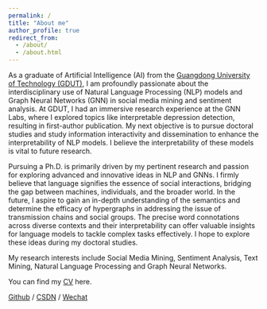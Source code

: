 ```yaml
---
permalink: /
title: "About me"
author_profile: true
redirect_from: 
  - /about/
  - /about.html
---
```



As a graduate of Artificial Intelligence (AI) from the [Guangdong University of Technology (GDUT)](https://english.gdut.edu.cn/), I am profoundly passionate about the interdisciplinary use of Natural Language Processing (NLP) models and Graph Neural Networks (GNN) in social media mining and sentiment analysis. At GDUT, I had an immersive research experience at the GNN Labs, where I explored topics like interpretable depression detection, resulting in first-author publication. My next objective is to pursue doctoral studies and study information interactivity and dissemination to enhance the interpretability of NLP models. I believe the interpretability of these models is vital to future research.

Pursuing a Ph.D. is primarily driven by my pertinent research and passion for exploring advanced and innovative ideas in NLP and GNNs. I firmly believe that language signifies the essence of social interactions, bridging the gap between machines, individuals, and the broader world. In the future, I aspire to gain an in-depth understanding of the semantics and determine the efficacy of hypergraphs in addressing the issue of transmission chains and social groups. The precise word connotations across diverse contexts and their interpretability can offer valuable insights for language models to tackle complex tasks effectively. I hope to explore these ideas during my doctoral studies.

My research interests include Social Media Mining, Sentiment Analysis, Text Mining, Natural Language Processing and Graph Neural Networks.

You can find my [CV](https://drive.google.com/file/d/15Tjkj__hEPyMDef0W3BPiehrk6DqvqxN/view?usp=sharing) here.

[Github](https://github.com/CCXaoXX) / [CSDN](https://blog.csdn.net/m0_53382422) / [Wechat](https://github.com/CCXaoXX/ChenChen.github.io/tree/master/images/wechat.jpg)


<SCRIPT language=JavaScript>

<!--

var caution = false

function setCookie(name, value, expires, path, domain, secure) {

var curCookie = name + "=" + escape(value) +

((expires) ? "; expires=" + expires.toGMTString() : "") +

((path) ? "; path=" + path : "") +

((domain) ? "; domain=" + domain : "") +

((secure) ? "; secure" : "")

if (!caution || (name + "=" + escape(value)).length <= 4000)

document.cookie = curCookie

else

if (confirm("Cookie exceeds 4KB and will be cut!"))

document.cookie = curCookie

}

function getCookie(name) {

var prefix = name + "="

var cookieStartIndex = document.cookie.indexOf(prefix)

if (cookieStartIndex == -1)

return null

var cookieEndIndex = document.cookie.indexOf(";", cookieStartIndex + prefix.length)

if (cookieEndIndex == -1)

cookieEndIndex = document.cookie.length

return unescape(document.cookie.substring(cookieStartIndex + prefix.length, cookieEndIndex))

}

function deleteCookie(name, path, domain) {

if (getCookie(name)) {

document.cookie = name + "=" +

((path) ? "; path=" + path : "") +

((domain) ? "; domain=" + domain : "") +

"; expires=Thu, 01-Jan-70 00:00:01 GMT"

}

}

function fixDate(date) {

var base = new Date(0)

var skew = base.getTime()

if (skew > 0)

date.setTime(date.getTime() - skew)

}

var now = new Date()

fixDate(now)

now.setTime(now.getTime() + 365 * 24 * 60 * 60 * 1000)

var visits = getCookie("counter")

if (!visits)

visits = 1

else

visits = parseInt(visits) + 1

setCookie("counter", visits, now)

document.write("欢迎光临本站，您是第" + visits + "位访问者！")

// -->

</SCRIPT>

